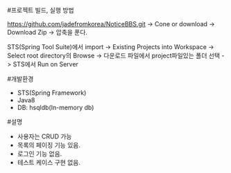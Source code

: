 
#프로젝트 빌드, 실행 방법

https://github.com/jadefromkorea/NoticeBBS.git
-> Cone or download -> Download Zip -> 압축을 푼다.

STS(Spring Tool Suite)에서 import -> Existing Projects into Workspace
-> Select root directory의 Browse
-> 다운로드 파일에서 project파일있는 폴더 선택
-> STS에서 Run on Server

#개발환경
- STS(Spring Framework)
- Java8
- DB: hsqldb(In-memory db)

#설명
- 사용자는 CRUD 가능
- 목록의 페이징 기능 있음.
- 로그인 기능 없음.
- 테스트 케이스 구현 없음.
